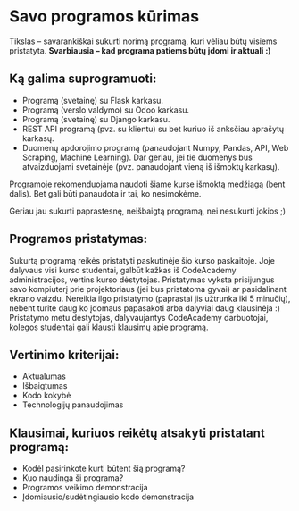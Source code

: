 # Savo programos kūrimas

Tikslas – savarankiškai sukurti norimą programą, kuri vėliau būtų visiems pristatyta. **Svarbiausia – kad programa patiems būtų įdomi ir aktuali :)**

## Ką galima suprogramuoti:
* Programą (svetainę) su Flask karkasu.
* Programą (verslo valdymo) su Odoo karkasu.
* Programą (svetainę) su Django karkasu.
* REST API programą (pvz. su klientu) su bet kuriuo iš anksčiau aprašytų karkasų.
* Duomenų apdorojimo programą (panaudojant Numpy, Pandas, API, Web Scraping, Machine Learning). Dar geriau, jei tie duomenys bus atvaizduojami svetainėje (pvz. panaudojant vieną iš išmoktų karkasų).

Programoje rekomenduojama naudoti šiame kurse išmoktą medžiagą (bent dalis). Bet gali būti panaudota ir tai, ko nesimokėme.

Geriau jau sukurti paprastesnę, neišbaigtą programą, nei nesukurti jokios ;)

## Programos pristatymas:
Sukurtą programą reikės pristatyti paskutinėje šio kurso paskaitoje. Joje dalyvaus visi kurso studentai, galbūt kažkas iš CodeAcademy administracijos, vertins kurso dėstytojas.
Pristatymas vyksta prisijungus savo kompiuterį prie projektoriaus (jei bus pristatoma gyvai) ar pasidalinant ekrano vaizdu. Nereikia ilgo pristatymo (paprastai jis užtrunka iki 5 minučių), nebent turite daug ko įdomaus papasakoti arba dalyviai daug klausinėja :)
Pristatymo metu dėstytojas, dalyvaujantys CodeAcademy darbuotojai, kolegos studentai gali klausti klausimų apie programą.

## Vertinimo kriterijai:
* Aktualumas
* Išbaigtumas
* Kodo kokybė
* Technologijų panaudojimas

## Klausimai, kuriuos reikėtų atsakyti pristatant programą:
* Kodėl pasirinkote kurti būtent šią programą?
* Kuo naudinga ši programa?
* Programos veikimo demonstracija
* Įdomiausio/sudėtingiausio kodo demonstracija